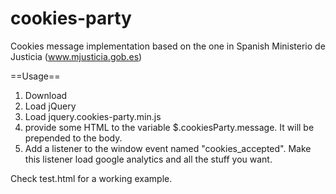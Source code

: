 # cookies-party
Cookies message implementation based on the one in Spanish Ministerio de Justicia (www.mjusticia.gob.es)

==Usage==

1. Download
2. Load jQuery
3. Load jquery.cookies-party.min.js
4. provide some HTML to the variable $.cookiesParty.message. It will be prepended to the body.
5. Add a listener to the window event named "cookies_accepted". Make this listener load google analytics and all the stuff you want.

Check test.html for a working example.

